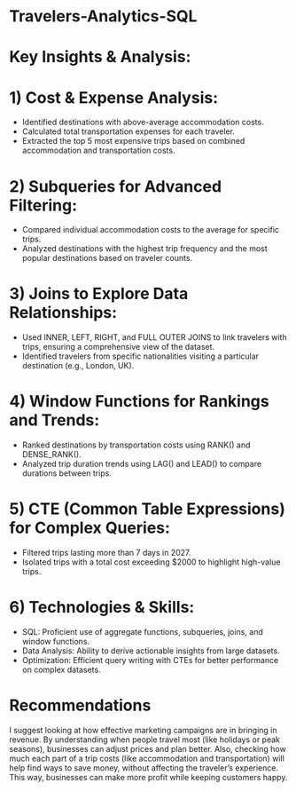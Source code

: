 # Travelers-Analytics-SQL

# Key Insights & Analysis:
# 1) Cost & Expense Analysis:
* Identified destinations with above-average accommodation costs.
* Calculated total transportation expenses for each traveler.
* Extracted the top 5 most expensive trips based on combined accommodation and transportation costs.
# 2) Subqueries for Advanced Filtering:
* Compared individual accommodation costs to the average for specific trips.
* Analyzed destinations with the highest trip frequency and the most popular destinations based on traveler counts.
# 3) Joins to Explore Data Relationships:
* Used INNER, LEFT, RIGHT, and FULL OUTER JOINS to link travelers with trips, ensuring a comprehensive view of the dataset.
* Identified travelers from specific nationalities visiting a particular destination (e.g., London, UK).
# 4) Window Functions for Rankings and Trends:
* Ranked destinations by transportation costs using RANK() and DENSE_RANK().
* Analyzed trip duration trends using LAG() and LEAD() to compare durations between trips.
# 5) CTE (Common Table Expressions) for Complex Queries:
* Filtered trips lasting more than 7 days in 2027.
* Isolated trips with a total cost exceeding $2000 to highlight high-value trips.
# 6) Technologies & Skills:
* SQL: Proficient use of aggregate functions, subqueries, joins, and window functions.
* Data Analysis: Ability to derive actionable insights from large datasets.
* Optimization: Efficient query writing with CTEs for better performance on complex datasets.
# Recommendations
I suggest looking at how effective marketing campaigns are in bringing in revenue. By understanding when people travel most (like holidays or peak seasons), businesses can adjust prices and plan better. Also, checking how much each part of a trip costs (like accommodation and transportation) will help find ways to save money, without affecting the traveler’s experience. This way, businesses can make more profit while keeping customers happy.
